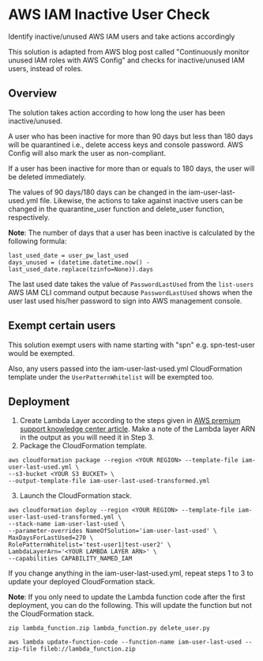 # AWS IAM Inactive User Check
Identify inactive/unused AWS IAM users and take actions accordingly

This solution is adapted from AWS blog post called "Continuously monitor unused IAM roles with AWS Config" and checks for inactive/unused IAM users, instead of roles. 

## Overview
The solution takes action according to how long the user has been inactive/unused.

A user who has been inactive for more than 90 days but less than 180 days will be quarantined i.e., delete access keys and console password. AWS Config will also mark the user as non-compliant. 

If a user has been inactive for more than or equals to 180 days, the user will be deleted immediately. 

The values of 90 days/180 days can be changed in the iam-user-last-used.yml file. Likewise, the actions to take against inactive users can be changed in the quarantine_user function and delete_user function, respectively. 

**Note**: The number of days that a user has been inactive is calculated by the following formula:
```
last_used_date = user_pw_last_used
days_unused = (datetime.datetime.now() - last_used_date.replace(tzinfo=None)).days
```
The last used date takes the value of `PasswordLastUsed` from the `list-users` AWS IAM CLI command output because `PasswordLastUsed` shows when the user last used his/her password to sign into AWS management console. 

## Exempt certain users
This solution exempt users with name starting with "spn" e.g. spn-test-user would be exempted.

Also, any users passed into the iam-user-last-used.yml CloudFormation template under the `UserPatternWhitelist` will be exempted too. 

## Deployment
1. Create Lambda Layer according to the steps given in [AWS premium support knowledge center article](https://aws.amazon.com/premiumsupport/knowledge-center/lambda-python-runtime-errors/). Make a note of the Lambda layer ARN in the output as you will need it in Step 3.
2. Package the CloudFormation template. 
```
aws cloudformation package --region <YOUR REGION> --template-file iam-user-last-used.yml \
--s3-bucket <YOUR S3 BUCKET> \
--output-template-file iam-user-last-used-transformed.yml
```
3. Launch the CloudFormation stack.
```
aws cloudformation deploy --region <YOUR REGION> --template-file iam-user-last-used-transformed.yml \
--stack-name iam-user-last-used \
--parameter-overrides NameOfSolution='iam-user-last-used' \
MaxDaysForLastUsed=270 \
RolePatternWhitelist='test-user1|test-user2' \
LambdaLayerArn='<YOUR LAMBDA LAYER ARN>' \
--capabilities CAPABILITY_NAMED_IAM
```
If you change anything in the iam-user-last-used.yml, repeat steps 1 to 3 to update your deployed CloudFormation stack. 

**Note**: If you only need to update the Lambda function code after the first deployment, you can do the following. This will update the function but not the CloudFormation stack. 
```
zip lambda_function.zip lambda_function.py delete_user.py
```
```
aws lambda update-function-code --function-name iam-user-last-used --zip-file fileb://lambda_function.zip
```
